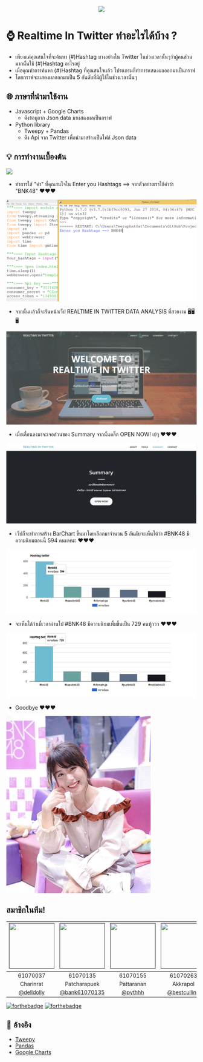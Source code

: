<p align="center">
<img src="https://github.com/bank61070135/Project1/blob/master/images/logo.png">
 </p>
 
# ⌚ Realtime ln Twitter ทำอะไรได้บ้าง ?
- เพียงเเค่คุณสนใจที่จะค้นหา (#)Hashtag บางอย่างใน Twitter ในช่วงเวลานั้นๆว่าผู้คนส่วนมากนั้นใช้ (#)Hashtag อะไรอยู่
- เมื่อคุณทำการค้นหา (#)Hashtag ที่คุณสนใจเเล้ว โปรเเกรมก็ทำการเเสดงผลออกมาเป็นกราฟ
- โดยกราฟจะเเสดงผลออกมาเป็น 5 อันดับที่มีผู้ใช้ในช่วงเวลานั้นๆ
 ## 🌐 ภาษาที่นำมาใช้งาน
- Javascript + Google Charts
  - ดึงข้อมูลาก Json data มาเเสดงผลเป็นกราฟ
- Python library
  - Tweepy + Pandas
  - ดึง Api จาก Twitter เพื่อนำมาสร้างเป็นไฟล์ Json data

 ## 💡 การทำงานเบื้องต้น
 
 <p>
<img src="https://www.bnk48.com/data/Slidebanners/1/img_resize/113351djlny8.png" >
</p>


 - ทำการใส่ "คำ" ที่คุณสนใจใน Enter you Hashtags ==> จากตัวอย่างเราใช้คำว่า "BNK48" ❤️❤️❤️
 <p>
<img src="https://github.com/bank61070135/Project1/blob/arm/images/tain/input.png" >
</p>


 - จากนั้นเเล้วก็จะรันหน้าเว็ป REALTIME IN TWITTER DATA ANALYSIS ที่สวยงาม 🖥️🖥️🖥️
 <p>
<img src="https://github.com/bank61070135/Project1/blob/master/images/bg-1.png" >
</p>


- เมื่อเลื่อนลงมาจะเจอส่วนของ Summary จากนั้นคลิ๊ก OPEN NOW! เย้ๆ ❤️❤️❤️
 <p>
<img src="https://github.com/bank61070135/Project1/blob/master/images/summary.jpg" >
</p>

- เว็ปก็จะทำการสร้าง BarChart ขึ้นมาโดยเลือกมาจำนวน 5 อันดับจะเห็นได้ว่า #BNK48 มีความนิยมตอนนี้ 594 คนเเหนะ ❤️❤️❤️
 <p>
<img src="https://github.com/bank61070135/Project1/blob/arm/images/tain/back.png" >
</p>


- จะเห็นได้ว่าเมื่เวลาผ่านไป #BNK48 มีความนิยมเพื่มขึ้นเป็น 729 คนหู้ววว ❤️❤️❤️
 <p>
<img src="https://github.com/bank61070135/Project1/blob/arm/images/tain/reback.png" >
</p>

- Goodbye ❤️❤️❤️
<p>
<img src="https://github.com/bank61070135/Project1/blob/arm/images/tain/love.png" >
</p>

## สมาชิกในทีม!
|<a href=""><img src="https://github.com/bank61070135/Project1/blob/master/images/063.jpg" width="120" height="120"></a>|<a href=""><img src="https://github.com/bank61070135/Project1/blob/master/images/135.jpg" width="120" height="120"></a>|<a href=""><img src="https://github.com/bank61070135/Project1/blob/master/images/155.jpg" width="120" height="120"></a>|<a href=""><img src="https://github.com/bank61070135/Project1/blob/master/images/263.jpg" width="120" height="120"></a>|
|:-------------:|:-------------:|:-------------:|:-------------:|
| 61070037      | 61070135      | 61070155      | 61070263      |
| Charinrat     | Patcharapuek  | Pattaranan    | Akkrapol      |
| [@delldolly](https://github.com/delldolly) | [@bank61070135](https://github.com/bank61070135) | [@pythhh](https://github.com/pythhh) | [@bestculling](https://github.com/bestculling)   


[![forthebadge](https://forthebadge.com/images/badges/made-with-python.svg)](https://forthebadge.com) [![forthebadge](https://forthebadge.com/images/badges/made-with-javascript.svg)](https://forthebadge.com) 

## 🔗 อ้างอิง
 - [Tweepy](http://www.tweepy.org/)
 - [Pandas](https://pandas.pydata.org/)
 - [Google Charts](https://developers.google.com/chart/)
